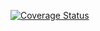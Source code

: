 [![Coverage Status](https://coveralls.io/repos/github/ULL-ESIT-INF-DSI-2425/prct08-filesystem-funko-app-Adrian-LD/badge.svg?branch=main)](https://coveralls.io/github/ULL-ESIT-INF-DSI-2425/prct08-filesystem-funko-app-Adrian-LD?branch=main) 
